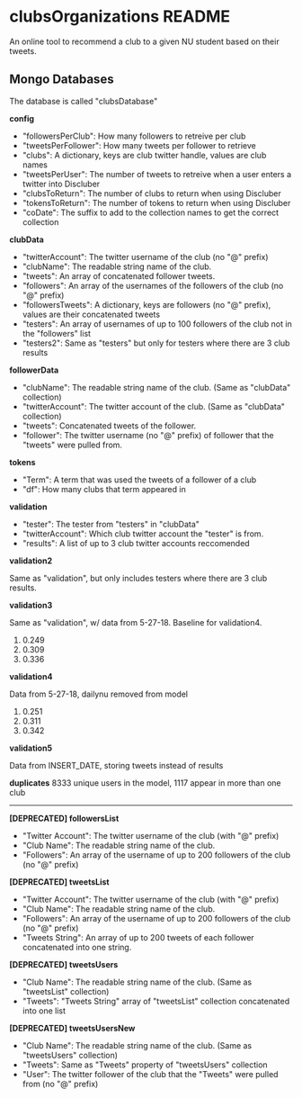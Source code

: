clubsOrganizations README
============
An online tool to recommend a club to a given NU student based on their tweets.

## Mongo Databases
The database is called "clubsDatabase"

**config**
+ "followersPerClub": How many followers to retreive per club
+ "tweetsPerFollower": How many tweets per follower to retrieve
+ "clubs": A dictionary, keys are club twitter handle, values are club names
+ "tweetsPerUser": The number of tweets to retreive when a user enters a twitter into Discluber
+ "clubsToReturn": The number of clubs to return when using Discluber
+ "tokensToReturn": The number of tokens to return when using Discluber
+ "coDate": The suffix to add to the collection names to get the correct collection

**clubData**
+ "twitterAccount": The twitter username of the club (no "@" prefix)
+ "clubName": The readable string name of the club.
+ "tweets": An array of concatenated follower tweets.
+ "followers": An array of the usernames of the followers of the club (no "@" prefix)
+ "followersTweets": A dictionary, keys are followers (no "@" prefix), values are their concatenated tweets
+ "testers": An array of usernames of up to 100 followers of the club not in the "followers" list
+ "testers2": Same as "testers" but only for testers where there are 3 club results

**followerData**
+ "clubName": The readable string name of the club. (Same as "clubData" collection)
+ "twitterAccount": The twitter account of the club. (Same as "clubData" collection)
+ "tweets": Concatenated tweets of the follower.
+ "follower": The twitter username (no "@" prefix) of follower that the "tweets" were pulled from.

**tokens**
+ "Term": A term that was used the tweets of a follower of a club
+ "df": How many clubs that term appeared in

**validation**
+ "tester": The tester from "testers" in "clubData"
+ "twitterAccount": Which club twitter account the "tester" is from.
+ "results": A list of up to 3 club twitter accounts reccomended

**validation2**

Same as "validation", but only includes testers where there are 3 club results.

**validation3**

Same as "validation", w/ data from 5-27-18. Baseline for validation4.

1. 0.249
2. 0.309
3. 0.336

**validation4**

Data from 5-27-18, dailynu removed from model

1. 0.251
2. 0.311
3. 0.342

**validation5**

Data from INSERT_DATE, storing tweets instead of results

**duplicates**
8333 unique users in the model, 1117 appear in more than one club

---

**[DEPRECATED] followersList**
+ "Twitter Account": The twitter username of the club (with "@" prefix)
+ "Club Name": The readable string name of the club.
+ "Followers": An array of the username of up to 200 followers of the club (no "@" prefix)

**[DEPRECATED] tweetsList**
+ "Twitter Account": The twitter username of the club (with "@" prefix)
+ "Club Name": The readable string name of the club.
+ "Followers": An array of the username of up to 200 followers of the club (no "@" prefix)
+ "Tweets String": An array of up to 200 tweets of each follower concatenated into one string.

**[DEPRECATED] tweetsUsers**
+ "Club Name": The readable string name of the club. (Same as "tweetsList" collection)
+ "Tweets": "Tweets String" array of "tweetsList" collection concatenated into one list

**[DEPRECATED] tweetsUsersNew**
+ "Club Name": The readable string name of the club. (Same as "tweetsUsers" collection)
+ "Tweets": Same as "Tweets" property of "tweetsUsers" collection
+ "User": The twitter follower of the club that the "Tweets" were pulled from (no "@" prefix)
